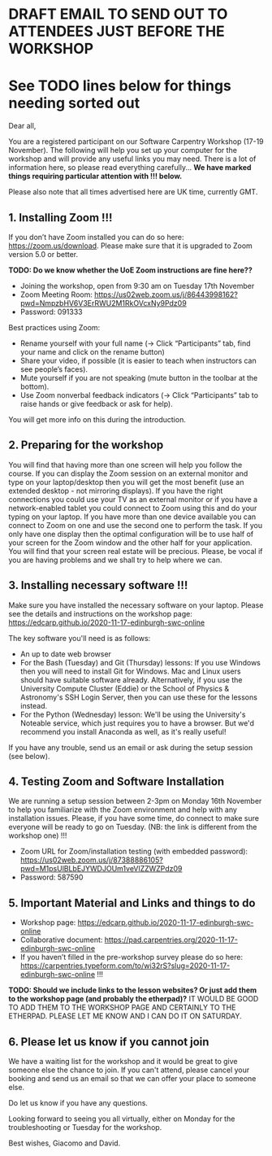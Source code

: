 # DRAFT EMAIL TO SEND OUT TO ATTENDEES JUST BEFORE THE WORKSHOP
# See **TODO** lines below for things needing sorted out

Dear all,

You are a registered participant on our Software Carpentry Workshop (17-19 November). The following will help you set up your computer for the workshop and will provide any useful links you may need. There is a lot of information here, so please read everything carefully... **We have marked things requiring particular attention with !!! below.**

Please also note that all times advertised here are UK time, currently GMT.

## 1. Installing Zoom !!!
If you don’t have Zoom installed you can do so here: https://zoom.us/download. Please make sure that it is upgraded to Zoom version 5.0 or better.

**TODO: Do we know whether the UoE Zoom instructions are fine here??**

* Joining the workshop, open from 9:30 am on Tuesday 17th November
* Zoom Meeting Room:  https://us02web.zoom.us/j/86443998162?pwd=NmpzbHV6V3ErRWU2M1RkOVcxNy9Pdz09
* Password: 091333

Best practices using Zoom:
* Rename yourself with your full name (→ Click “Participants” tab, find your name and click on the rename button)
* Share your video, if possible (it is easier to teach when instructors can see people’s faces).
* Mute yourself if you are not speaking (mute button in the toolbar at the bottom).
* Use Zoom nonverbal feedback indicators (→ Click “Participants” tab to raise hands or give feedback or ask for help).

You will get more info on this during the introduction.

## 2. Preparing for the workshop
You will find that having more than one screen will help you follow the course. If you can display the Zoom session on an external monitor and type on your laptop/desktop then you will get the most benefit (use an extended desktop - not mirroring displays). If you have the right connections you could use your TV as an external monitor or if you have a network-enabled tablet you could connect to Zoom using this and do your typing on your laptop. If you have more than one device available you can connect to Zoom on one and use the second one to perform the task. If you only have one display then the optimal configuration will be to use half of your screen for the Zoom window and the other half for your application. You will find that your screen real estate will be precious. Please, be vocal if you are having problems and we shall try to help where we can.

## 3. Installing necessary software !!!
Make sure you have installed the necessary software on your laptop. Please see the details and instructions on the workshop page:
https://edcarp.github.io/2020-11-17-edinburgh-swc-online

The key software you'll need is as follows:
* An up to date web browser
* For the Bash (Tuesday) and Git (Thursday) lessons: If you use Windows then you will need to install Git for Windows. Mac and Linux users should have suitable software already. Alternatively, if you use the University Compute Cluster (Eddie) or the School of Physics & Astronomy's SSH Login Server, then you can use these for the lessons instead.
* For the Python (Wednesday) lesson: We'll be using the University's Noteable service, which just requires you to have a browser. But we'd recommend you install Anaconda as well, as it's really useful!

If you have any trouble, send us an email or ask during the setup session (see below).

## 4. Testing Zoom and Software Installation
We are running a setup session between 2-3pm on Monday 16th November to help you familiarize with the Zoom environment and help with any installation issues. Please, if you have some time, do connect to make sure everyone will be ready to go on Tuesday. (NB: the link is different from the workshop one) !!!

* Zoom URL for Zoom/installation testing (with embedded password): https://us02web.zoom.us/j/87388886105?pwd=M1psUlBLbEJYWDJOUm1veVlZZWZPdz09
* Password: 587590

## 5. Important Material and Links and things to do
* Workshop page: https://edcarp.github.io/2020-11-17-edinburgh-swc-online
* Collaborative document: https://pad.carpentries.org/2020-11-17-edinburgh-swc-online
* If you haven’t filled in the pre-workshop survey please do so here: https://carpentries.typeform.com/to/wi32rS?slug=2020-11-17-edinburgh-swc-online !!!

**TODO: Should we include links to the lesson websites? Or just add them to the workshop page (and probably the etherpad)?** IT WOULD BE GOOD TO ADD THEM TO THE WORKSHOP PAGE AND CERTAINLY TO THE ETHERPAD. PLEASE LET ME KNOW AND I CAN DO IT ON SATURDAY.

## 6. Please let us know if you cannot join
We have a waiting list for the workshop and it would be great to give someone else the chance to join.
If you can't attend, please cancel your booking and send us an email so that we can offer your place
to someone else.

Do let us know if you have any questions.

Looking forward to seeing you all virtually, either on Monday for the troubleshooting or Tuesday for the workshop.

Best wishes,
Giacomo and David.
